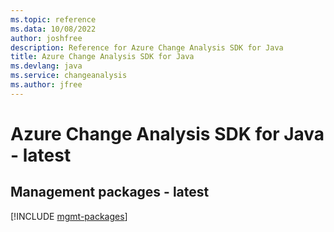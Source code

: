 ```yaml
---
ms.topic: reference
ms.data: 10/08/2022
author: joshfree
description: Reference for Azure Change Analysis SDK for Java
title: Azure Change Analysis SDK for Java
ms.devlang: java
ms.service: changeanalysis
ms.author: jfree
---
```

# Azure Change Analysis SDK for Java - latest

## Management packages - latest
[!INCLUDE [mgmt-packages](change-analysis-mgmt-index.md)]